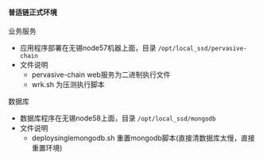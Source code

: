 #### 普适链正式环境
业务服务
* 应用程序部署在无锡node57机器上面，目录  ` /opt/local_ssd/pervasive-chain `
* 文件说明 
    * pervasive-chain web服务为二进制执行文件
    * wrk.sh 为压测执行脚本 


数据库

* 数据库程序在无锡node58上面，目录  `/opt/local_ssd/mongodb`
* 文件说明
    * deploysinglemongodb.sh 重置mongodb脚本(直接清数据库太慢，直接重置环境)
    